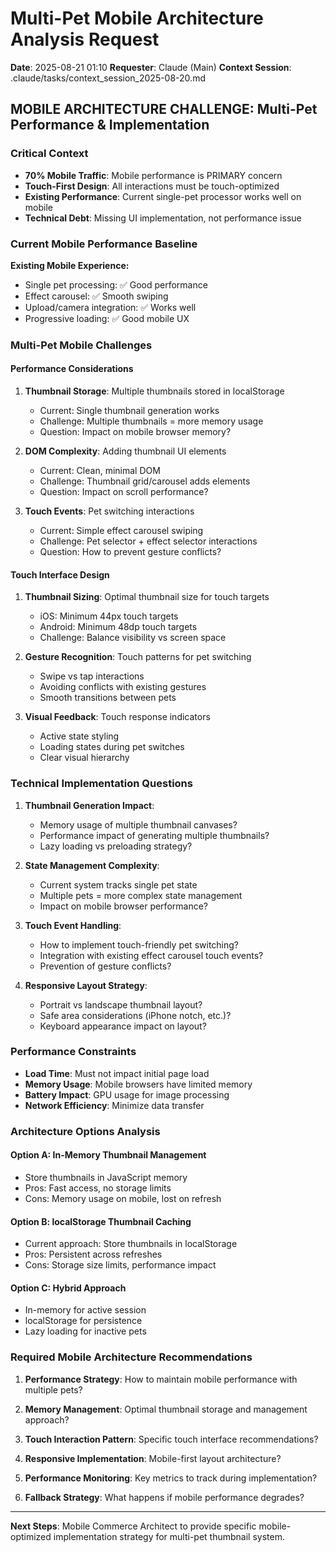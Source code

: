 # Multi-Pet Mobile Architecture Analysis Request
**Date**: 2025-08-21 01:10
**Requester**: Claude (Main)
**Context Session**: .claude/tasks/context_session_2025-08-20.md

## MOBILE ARCHITECTURE CHALLENGE: Multi-Pet Performance & Implementation

### Critical Context
- **70% Mobile Traffic**: Mobile performance is PRIMARY concern
- **Touch-First Design**: All interactions must be touch-optimized
- **Existing Performance**: Current single-pet processor works well on mobile
- **Technical Debt**: Missing UI implementation, not performance issue

### Current Mobile Performance Baseline
**Existing Mobile Experience:**
- Single pet processing: ✅ Good performance
- Effect carousel: ✅ Smooth swiping
- Upload/camera integration: ✅ Works well
- Progressive loading: ✅ Good mobile UX

### Multi-Pet Mobile Challenges

#### Performance Considerations
1. **Thumbnail Storage**: Multiple thumbnails stored in localStorage
   - Current: Single thumbnail generation works
   - Challenge: Multiple thumbnails = more memory usage
   - Question: Impact on mobile browser memory?

2. **DOM Complexity**: Adding thumbnail UI elements
   - Current: Clean, minimal DOM
   - Challenge: Thumbnail grid/carousel adds elements
   - Question: Impact on scroll performance?

3. **Touch Events**: Pet switching interactions
   - Current: Simple effect carousel swiping
   - Challenge: Pet selector + effect selector interactions
   - Question: How to prevent gesture conflicts?

#### Touch Interface Design
1. **Thumbnail Sizing**: Optimal thumbnail size for touch targets
   - iOS: Minimum 44px touch targets
   - Android: Minimum 48dp touch targets
   - Challenge: Balance visibility vs screen space

2. **Gesture Recognition**: Touch patterns for pet switching
   - Swipe vs tap interactions
   - Avoiding conflicts with existing gestures
   - Smooth transitions between pets

3. **Visual Feedback**: Touch response indicators
   - Active state styling
   - Loading states during pet switches
   - Clear visual hierarchy

### Technical Implementation Questions

1. **Thumbnail Generation Impact**: 
   - Memory usage of multiple thumbnail canvases?
   - Performance impact of generating multiple thumbnails?
   - Lazy loading vs preloading strategy?

2. **State Management Complexity**:
   - Current system tracks single pet state
   - Multiple pets = more complex state management
   - Impact on mobile browser performance?

3. **Touch Event Handling**:
   - How to implement touch-friendly pet switching?
   - Integration with existing effect carousel touch events?
   - Prevention of gesture conflicts?

4. **Responsive Layout Strategy**:
   - Portrait vs landscape thumbnail layout?
   - Safe area considerations (iPhone notch, etc.)?
   - Keyboard appearance impact on layout?

### Performance Constraints
- **Load Time**: Must not impact initial page load
- **Memory Usage**: Mobile browsers have limited memory
- **Battery Impact**: GPU usage for image processing
- **Network Efficiency**: Minimize data transfer

### Architecture Options Analysis

#### Option A: In-Memory Thumbnail Management
- Store thumbnails in JavaScript memory
- Pros: Fast access, no storage limits
- Cons: Memory usage on mobile, lost on refresh

#### Option B: localStorage Thumbnail Caching
- Current approach: Store thumbnails in localStorage
- Pros: Persistent across refreshes
- Cons: Storage size limits, performance impact

#### Option C: Hybrid Approach
- In-memory for active session
- localStorage for persistence
- Lazy loading for inactive pets

### Required Mobile Architecture Recommendations

1. **Performance Strategy**: How to maintain mobile performance with multiple pets?

2. **Memory Management**: Optimal thumbnail storage and management approach?

3. **Touch Interaction Pattern**: Specific touch interface recommendations?

4. **Responsive Implementation**: Mobile-first layout architecture?

5. **Performance Monitoring**: Key metrics to track during implementation?

6. **Fallback Strategy**: What happens if mobile performance degrades?

---

**Next Steps**: Mobile Commerce Architect to provide specific mobile-optimized implementation strategy for multi-pet thumbnail system.